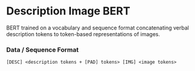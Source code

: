 # Description Image BERT
BERT trained on a vocabulary and sequence format concatenating verbal description tokens to token-based representations of images.
### Data / Sequence Format
```
[DESC] <description tokens + [PAD] tokens> [IMG] <image tokens>
```
